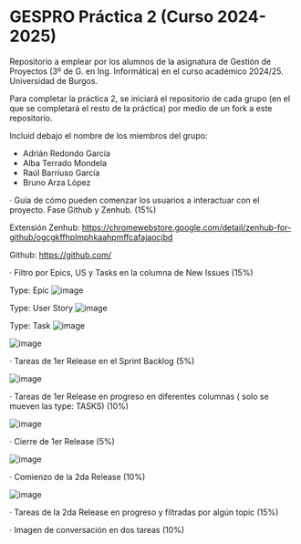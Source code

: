 # GESPRO Práctica 2 (Curso 2024-2025)
Repositorio a emplear por los alumnos de la asignatura de Gestión de Proyectos (3º de G. en Ing. Informática) en el curso académico 2024/25. Universidad de Burgos.

Para completar la práctica 2, se iniciará el repositorio de cada grupo (en el que se completará el resto de la práctica) por medio de un fork a este repositorio.

Incluid debajo el nombre de los miembros del grupo:
 - Adrián Redondo García
 - Alba Terrado Mondela
 - Raúl Barriuso García
 - Bruno Arza López

· Guía de cómo pueden comenzar los usuarios a interactuar con el proyecto. Fase Github y Zenhub. (15%)
 
 Extensión Zenhub: https://chromewebstore.google.com/detail/zenhub-for-github/ogcgkffhplmphkaahpmffcafajaocjbd
 
 Github: https://github.com/
 
· Filtro por Epics, US y Tasks en la columna de New Issues (15%)

Type: Epic ![image](https://github.com/user-attachments/assets/785daa7f-9492-454a-bb79-cc34f2d3b77b)

Type: User Story ![image](https://github.com/user-attachments/assets/77421f2d-7825-47de-abda-5d335c571e43)

Type: Task ![image](https://github.com/user-attachments/assets/e9ac5b52-1470-4182-b40b-f9f2fb063a89)

![image](https://github.com/user-attachments/assets/4f63b7d6-dfa4-4a1e-bd8e-cf4a6664412b)

· Tareas de 1er Release en el Sprint Backlog (5%)

![image](https://github.com/user-attachments/assets/e524a7a9-4ebe-46e5-8c01-af98bd3b0f80)

· Tareas de 1er Release en progreso en diferentes columnas ( solo se mueven las type: TASKS) (10%)

![image](https://github.com/user-attachments/assets/84e41eaa-3804-4874-b570-6a8bb2f7ac4d)

· Cierre de 1er Release (5%)

![image](https://github.com/user-attachments/assets/c5bd4f78-5012-44f0-94cf-0ed4acc0d778)


· Comienzo de la 2da Release (10%)

![image](https://github.com/user-attachments/assets/6afaaa15-ed70-4923-9d6a-3a40a8c4441d)

· Tareas de la 2da Release en progreso y filtradas por algún topic (15%)

· Imagen de conversación en dos tareas (10%)
